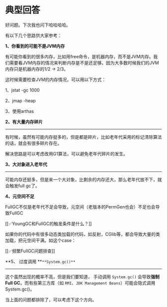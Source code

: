 # 典型回答


好问题。下次我也问下哈哈哈哈。



有以下几个思路供大家参考：



**1、你看到的可能不是JVM内存**



有可能你看到的很多内存，比如用free命令，是机器内存，而不是JVM内存。我们需要看JVM内存的情况来判断内存是不是还足够。因为大多数时候我们的JVM内存只是机器内存的1/2 -> 2/3。



这时候需要检查JVM的内存情况，可以用以下方式：



1、jstat -gc <pid> 1000

2、jmap -heap <pid>

3、使用arthas



**2、有大量内存碎片**

****

有时候，虽然有可能内存挺多的，但是都是碎片，比如老年代采用的标记清除算法的话，就会有很多碎片存在。



解决思路是可以考虑改用G1算法，可以避免老年代碎片的发生。





**3、大对象进入老年代**

****

可能内存还挺多，但是来一个大对象，比剩余的内存还大，那么老年代放不下，就会触发full gc了。





**4、元空间不足**



FullGC不仅是老年代不足会导致，元空间（老版本的PermGen也会）不足也会导致FullGC



[[✅YoungGC和FullGC的触发条件是什么？]]



如果你的代码中有很多动态类加载的代码，如反射，CGlib等，都会导致大量的类加载，把元空间干满。如这个case：



[[✅频繁FullGC问题排查]]



**5、 过度调用 **`**System.gc()**`

****

这个虽然出现的概率不高，但是我们要知道， 手动调用 `System.gc()` 会导致**强制 Full GC**。而有些第三方库（如 `RMI`、`JDK Management Beans`）可能会隐式调用System.gc()。  



当上面的问题都排除了，可以考虑下这个方向。

